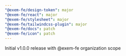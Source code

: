 ```yaml
---
"@exem-fe/design-token": major
"@exem-fe/react": major
"@exem-fe/stylesheet": major
"@exem-fe/tailwindcss-plugin": major
"@exem-fe/docs": patch
"@exem-fe/icon": patch
---
```


Initial v1.0.0 release with @exem-fe organization scope
